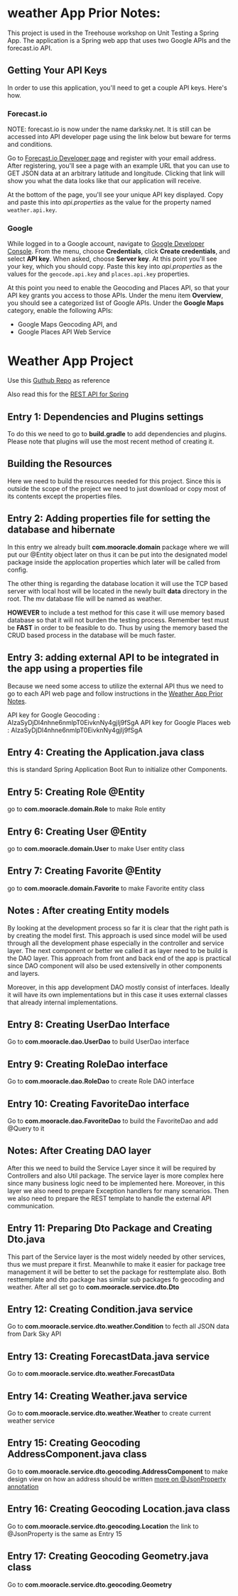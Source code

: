 # weather App Prior Notes:
This project is used in the Treehouse workshop on Unit Testing a Spring App. The application is a Spring web app that 
uses two Google APIs and the forecast.io API.

## Getting Your API Keys
In order to use this application, you'll need to get a couple API keys. Here's how.
### Forecast.io
NOTE: forecast.io is now under the name darksky.net. It is still can be accessed into API developer page using the link 
below but beware for terms and conditions. 

Go to [Forecast.io Developer page](https://developer.forecast.io/register) 
and register with your email address. After registering, you'll see a page 
with an example URL that you can use to GET JSON data at an arbitrary latitude and longitude. Clicking that link will 
show you what the data looks like that our application will receive.

At the bottom of the page, you'll see your unique API key displayed. Copy and paste this into *api.properties* as the 
value for the property named `weather.api.key`.
### Google
While logged in to a Google account, navigate to [Google Developer Console](https://console.developers.google.com). 
From the menu, choose **Credentials**, click **Create credentials**, and select **API key**. When asked, choose 
**Server key**. At this point you'll see your key, which you should copy. Paste this key into *api.properties* as the 
values for the `geocode.api.key` and `places.api.key` properties.

At this point you need to enable the Geocoding and Places API, so that your API key grants you access to those APIs. 
Under the menu item **Overview**, you should see a categorized list of Google APIs. Under the **Google Maps** category, 
enable the following APIs:
 
  - Google Maps Geocoding API, and
  - Google Places API Web Service

# Weather App Project
Use this [Guthub Repo](https://github.com/treehouse-projects/spring-unit-test-weather) as reference

Also read this for the [REST API for Spring](https://spring.io/guides/gs/consuming-rest)

## Entry 1: Dependencies and Plugins settings
To do this we need to go to **build.gradle** to add dependencies and plugins. Please note that plugins will use the most
recent method of creating it. 

## Building the Resources 
Here we need to build the resources needed for this project. Since this is outside the scope of the project we need to 
just download or copy most of its contents except the properties files.

## Entry 2: Adding properties file for setting the database and hibernate
In this entry we already built **com.mooracle.domain** package where we will put our @Entity object later on thus it can
be put into the designated model package inside the applocation properties which later will be called from config.

The other thing is regarding the database location it will use the TCP based server with local host will be located in
the newly built **data** directory in the root. The mv database file will be named as weather. 

**HOWEVER** to include a test method for this case it will use memory based database so that it will not burden the 
testing process. Remember test must be **FAST** in order to be feasible to do. Thus by using the memory based the CRUD
based process in the database will be much faster.

## Entry 3: adding external API to be integrated in the app using a properties file
Because we need some access to utilize the external API thus we need to go to each API web page and follow instructions
in the [Weather App Prior Notes](#weather-app-prior-notes:).

API key for Google Geocoding : AIzaSyDjDl4nhne6nmlpT0EivknNy4gjIj9fSgA
API key for Google Places web : AIzaSyDjDl4nhne6nmlpT0EivknNy4gjIj9fSgA


## Entry 4: Creating the Application.java class
this is standard Spring Application Boot Run to initialize other Components.  

## Entry 5: Creating Role @Entity
go to **com.mooracle.domain.Role** to make Role entity

## Entry 6: Creating User @Entity
go to **com.mooracle.domain.User** to make User entity class

## Entry 7: Creating Favorite @Entity
go to **com.mooracle.domain.Favorite** to make Favorite entity class

## Notes : After creating Entity models
By looking at the development process so far it is clear that the right path is by creating the model first.
This approach is used since model will be used through all the development phase especially in the controller and service
layer. The next component or better we called it as layer need to be build is the DAO layer. This approach from front and
back end of the app is practical since DAO component will also be used extensivelly in other components and layers.

Moreover, in this app development DAO mostly consist of interfaces. Ideally it will have its own implementations but in
this case it uses external classes that already internal implementations. 

## Entry 8: Creating UserDao Interface
Go to **com.mooracle.dao.UserDao** to build UserDao interface 

## Entry 9: Creating RoleDao interface
Go to **com.mooracle.dao.RoleDao** to create Role DAO interface

## Entry 10: Creating FavoriteDao interface
Go to **com.mooracle.dao.FavoriteDao** to build the FavoriteDao and add @Query to it

## Notes: After Creating DAO layer
After this we need to build the Service Layer since it will be required by Controllers and also Util package. The
service layer is more complex here since many business logic need to be implemented here. Moreover, in this layer we
also need to prepare Exception handlers for many scenarios. Then we also need to prepare the REST template to handle
the external API communication. 

## Entry 11: Preparing Dto Package and Creating Dto.java
This part of the Service layer is the most widely needed by other services, thus we must prepare it first. Meanwhile to
make it easier for package tree management it will be better to set the package for resttemplate also. Both resttemplate
and dto package has similar sub packages fo geocoding and weather. After all set go to **com.mooracle.service.dto.Dto**

## Entry 12: Creating Condition.java service
Go to **com.mooracle.service.dto.weather.Condition** to fecth all JSON data from Dark Sky API

## Entry 13: Creating ForecastData.java service 
Go to **com.mooracle.service.dto.weather.ForecastData**

## Entry 14: Creating Weather.java service
Go to **com.mooracle.service.dto.weather.Weather** to create current weather service

## Entry 15: Creating Geocoding AddressComponent.java class
Go to **com.mooracle.service.dto.geocoding.AddressComponent** to make design view on how an address should be written
[more on @JsonProperty annotation](https://github.com/FasterXML/jackson-annotations/wiki/Jackson-Annotations)

## Entry 16: Creating Geocoding Location.java class
Go to **com.mooracle.service.dto.geocoding.Location** the link to @JsonProperty is the same as Entry 15

## Entry 17: Creating Geocoding Geometry.java class
Go to **com.mooracle.service.dto.geocoding.Geometry** 